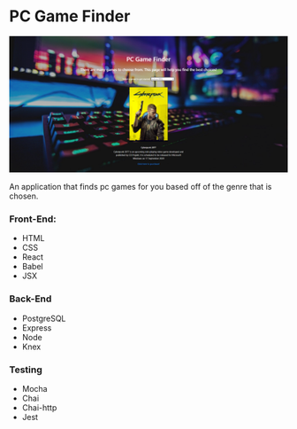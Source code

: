# PC Game Finder


![Pc Game Finder screenshot](pcGameFinderScreenshot.PNG)



An application that finds pc games for you based off of the genre that is chosen. 

          
### Front-End:
* HTML
* CSS
* React
* Babel
* JSX
  
### Back-End
* PostgreSQL
* Express
* Node
* Knex

### Testing
* Mocha
* Chai
* Chai-http
* Jest
